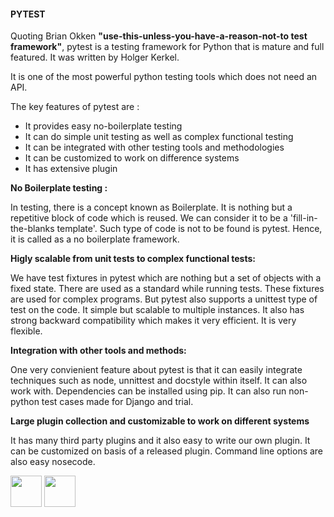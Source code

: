 #### PYTEST

Quoting Brian Okken <b>"use-this-unless-you-have-a-reason-not-to test framework"</b>, pytest is a testing framework for Python that is mature and full featured. It was written by Holger Kerkel. 

It is one of the most powerful python testing tools which does not need an API. 

The key features of pytest are :

+ It provides easy no-boilerplate testing
+ It can do simple unit testing as well as complex functional testing
+ It can be integrated with other testing tools and methodologies 
+ It can be customized to work on difference systems
+ It has extensive plugin

<p><b>No Boilerplate testing :</b></p>
In testing, there is a concept known as Boilerplate. It is nothing but a repetitive block of code which is reused. We can consider it to be a 'fill-in-the-blanks template'. Such type of code is not to be found is pytest. Hence, it is called as a no boilerplate framework. 

<p><b>Higly scalable from unit tests to complex functional tests:</b></p>
We have test fixtures in pytest which are nothing but a set of objects with a fixed state. There are used as a standard while running tests. These fixtures are used for complex programs. But pytest also supports a unittest type of test on the code. It simple but scalable to multiple instances. It also has strong backward compatibility which makes it very efficient. It is very flexible.


<p><b>Integration with other tools and methods:</b></p>
One very convienient feature about pytest is that it can easily integrate techniques such as node, unnittest and docstyle within itself. It can also work with. Dependencies can be installed using pip. It can also run non-python test cases made for Django and trial. 


<p><b>Large plugin collection and customizable to work on different systems</b></p>
It has many third party plugins and it also easy to write our own plugin. It can be customized on basis of a released plugin. Command line options are also easy nosecode.




[<img src="https://cloud.githubusercontent.com/assets/14101008/10718970/e8253ecc-7b43-11e5-8fcb-af3acab64686.png" width="50" height="50"></img>](https://github.com/hariniiyer/CSCI-5828_Presentation2_Testing-Frameworks/blob/master/nosecode.md)
[<img src="https://cloud.githubusercontent.com/assets/14101008/10718969/e5b6db32-7b43-11e5-886a-b848ca79f105.png" width="50" height="50"></img>](https://github.com/hariniiyer/CSCI-5828_Presentation2_Testing-Frameworks/blob/master/pytestcode.md)
